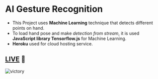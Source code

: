 # AI Gesture Recognition

* This Project uses **Machine Learning** technique that detects different points on hand.
* To load hand pose and make *detection from stream*, it is used **JavaScript library Tensorflow.js** for Machine Learning.
* **Heroku** used for cloud hosting service.

## [LIVE](https://ai-gesture-recognition.herokuapp.com/) :red_circle:

![victory](https://user-images.githubusercontent.com/74743176/121759900-cf08ac00-cadc-11eb-8e04-a97afba633b6.jpg)
